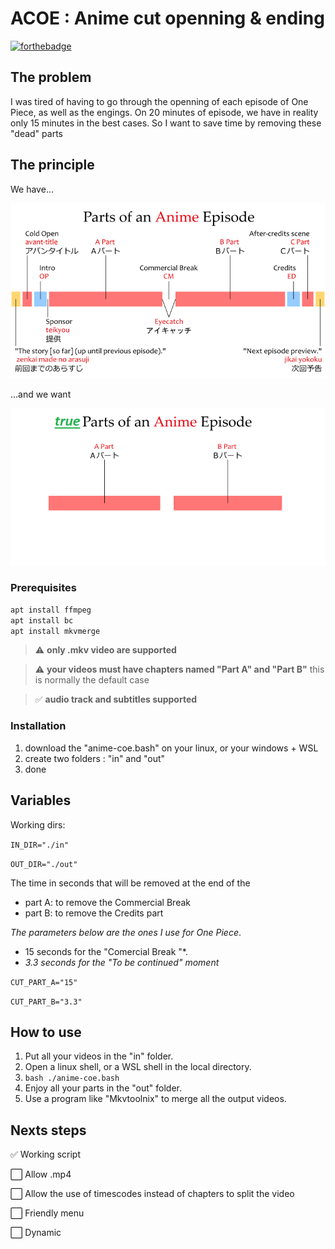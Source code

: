 # ACOE : Anime cut openning & ending

[![forthebadge](https://forthebadge.com/images/badges/0-percent-optimized.svg)](https://forthebadge.com)


## The problem

I was tired of having to go through the openning of each episode of One Piece, as well as the engings.
On 20 minutes of episode, we have in reality only 15 minutes in the best cases.
So I want to save time by removing these "dead" parts

## The principle
We have...

![parts of anime](./docs/parts-of-an-anime-episode.png)

...and we want

![true parts of anime](./docs/parts-of-an-anime-true.png)

### Prerequisites

```bash
apt install ffmpeg
apt install bc
apt install mkvmerge
```

> :warning: **only .mkv video are supported**

> :warning: **your videos must have chapters named "Part A" and "Part B"** 
> this is normally the default case

> :white_check_mark: **audio track and subtitles supported**

### Installation

1. download the "anime-coe.bash" on your linux, or your windows + WSL
2. create two folders : "in" and "out"
3. done

## Variables

Working dirs: 

```IN_DIR="./in"```

```OUT_DIR="./out"```

The time in seconds that will be removed at the end of the 
- part A: to remove the Commercial Break 
- part B: to remove the Credits part

*The parameters below are the ones I use for One Piece*.
- 15 seconds for the "Comercial Break "*.
- *3.3 seconds for the "To be continued" moment* 

```CUT_PART_A="15"```

```CUT_PART_B="3.3"```

## How to use

1. Put all your videos in the "in" folder.
2. Open a linux shell, or a WSL shell in the local directory.
3. ```bash ./anime-coe.bash```
4. Enjoy all your parts in the "out" folder.
5. Use a program like "Mkvtoolnix" to merge all the output videos.

## Nexts steps

:white_check_mark: Working script

:white_large_square: Allow .mp4

:white_large_square: Allow the use of timescodes instead of chapters to split the video

:white_large_square: Friendly menu

:white_large_square: Dynamic